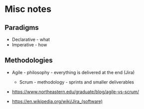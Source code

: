 # Misc notes

## Paradigms

- Declarative - what
- Imperative - how

## Methodologies

- Agile - philosophy - everything is delivered at the end (Jira)
	- Scrum - methodology - sprints and smaller deliverables

- https://www.northeastern.edu/graduate/blog/agile-vs-scrum/
- https://en.wikipedia.org/wiki/Jira_(software)

